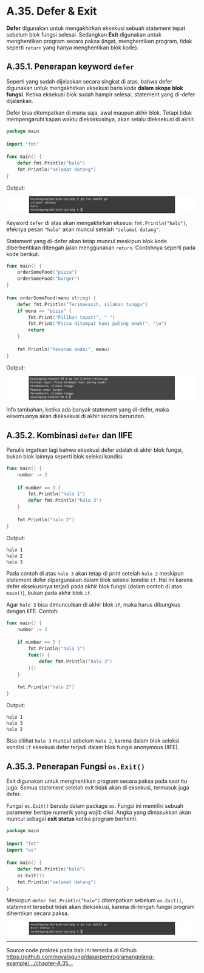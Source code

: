# A.35. Defer & Exit

**Defer** digunakan untuk mengakhirkan eksekusi sebuah statement tepat sebelum blok fungsi selesai. Sedangkan **Exit** digunakan untuk menghentikan program secara paksa (ingat, menghentikan program, tidak seperti `return` yang hanya menghentikan blok kode).

## A.35.1. Penerapan keyword `defer`

Seperti yang sudah dijelaskan secara singkat di atas, bahwa defer digunakan untuk mengakhirkan eksekusi baris kode **dalam skope blok fungsi**. Ketika eksekusi blok sudah hampir selesai, statement yang di-defer dijalankan.

Defer bisa ditempatkan di mana saja, awal maupun akhir blok. Tetapi tidak mempengaruhi kapan waktu dieksekusinya, akan selalu dieksekusi di akhir.

```go
package main

import "fmt"

func main() {
    defer fmt.Println("halo")
    fmt.Println("selamat datang")
}
```

Output:

![Penerapan `defer`](images/A.35_1_defer.png)

Keyword `defer` di atas akan mengakhirkan ekseusi `fmt.Println("halo")`, efeknya pesan `"halo"` akan muncul setelah `"selamat datang"`.

Statement yang di-defer akan tetap muncul meskipun blok kode diberhentikan ditengah jalan menggunakan `return`. Contohnya seperti pada kode berikut.

```go
func main() {
    orderSomeFood("pizza")
    orderSomeFood("burger")
}

func orderSomeFood(menu string) {
    defer fmt.Println("Terimakasih, silakan tunggu")
	if menu == "pizza" {
        fmt.Print("Pilihan tepat!", " ")
		fmt.Print("Pizza ditempat kami paling enak!", "\n")
		return
	}

	fmt.Println("Pesanan anda:", menu)
}
```

Output:

![Penerapan `defer` dengan `return`](images/A.35_2_defer_return.png)

Info tambahan, ketika ada banyak statement yang di-defer, maka kesemuanya akan dieksekusi di akhir secara berurutan.

## A.35.2. Kombinasi `defer` dan IIFE

Penulis ingatkan lagi bahwa eksekusi defer adalah di akhir blok fungsi, bukan blok lainnya seperti blok seleksi kondisi.

```go
func main() {
    number := 3

    if number == 3 {
        fmt.Println("halo 1")
        defer fmt.Println("halo 3")
    }

    fmt.Println("halo 2")
}
```

Output:

```
halo 1
halo 2
halo 3
```

Pada contoh di atas `halo 3` akan tetap di print setelah `halo 2` meskipun statement defer dipergunakan dalam blok seleksi kondisi `if`. Hal ini karena defer eksekusinya terjadi pada akhir blok fungsi (dalam contoh di atas `main()`), bukan pada akhir blok `if`.

Agar `halo 3` bisa dimunculkan di akhir blok `if`, maka harus dibungkus dengan IIFE. Contoh:

```go
func main() {
    number := 3

    if number == 3 {
        fmt.Println("halo 1")
        func() {
            defer fmt.Println("halo 3")
        }()
    }

    fmt.Println("halo 2")
}
```

Output:

```
halo 1
halo 3
halo 2
```

Bisa dilihat `halo 3` muncul sebelum `halo 2`, karena dalam blok seleksi kondisi `if` eksekusi defer terjadi dalam blok fungsi anonymous (IIFE).

## A.35.3. Penerapan Fungsi `os.Exit()`

Exit digunakan untuk menghentikan program secara paksa pada saat itu juga. Semua statement setelah exit tidak akan di eksekusi, termasuk juga defer.

Fungsi `os.Exit()` berada dalam package `os`. Fungsi ini memiliki sebuah parameter bertipe numerik yang wajib diisi. Angka yang dimasukkan akan muncul sebagai **exit status** ketika program berhenti.

```go
package main

import "fmt"
import "os"

func main() {
    defer fmt.Println("halo")
    os.Exit(1)
    fmt.Println("selamat datang")
}
```

Meskipun `defer fmt.Println("halo")` ditempatkan sebelum `os.Exit()`, statement tersebut tidak akan dieksekusi, karena di-tengah fungsi program dihentikan secara paksa.

![Penerapan `exit`](images/A.35_3_exit.png)

---

<div class="source-code-link">
    <div class="source-code-link-message">Source code praktek pada bab ini tersedia di Github</div>
    <a href="https://github.com/novalagung/dasarpemrogramangolang-example/tree/master/chapter-A.35-defer-exit">https://github.com/novalagung/dasarpemrogramangolang-example/.../chapter-A.35...</a>
</div>
